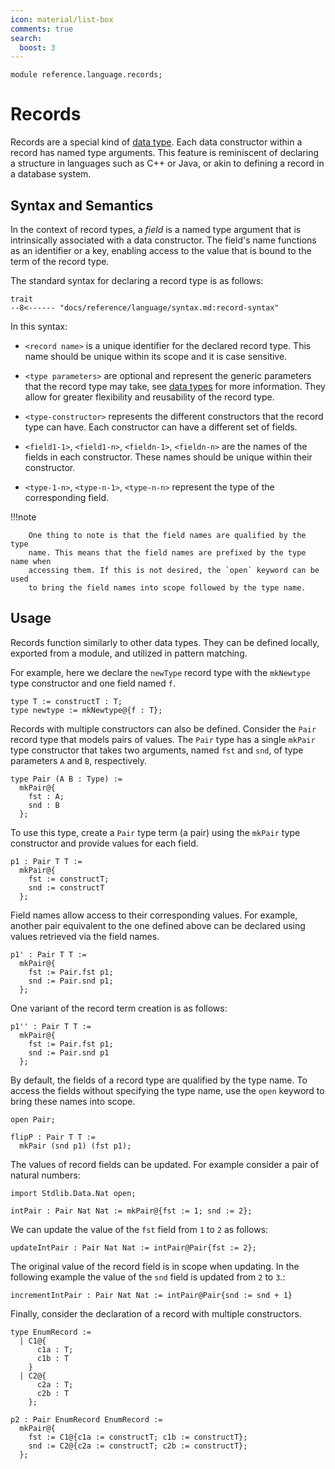 ```yaml
---
icon: material/list-box
comments: true
search:
  boost: 3
---
```


```juvix hide
module reference.language.records;
```

# Records

Records are a special kind of [data type](./datatypes.juvix.md). Each data constructor
within a record has named type arguments. This feature is reminiscent of
declaring a structure in languages such as C++ or Java, or akin to defining a
record in a database system.

## Syntax and Semantics

In the context of record types, a _field_ is a named type argument that is
intrinsically associated with a data constructor. The field's name functions as
an identifier or a key, enabling access to the value that is bound to the term
of the record type.

The standard syntax for declaring a record type is as follows:

```text
trait
--8<------ "docs/reference/language/syntax.md:record-syntax"
```

In this syntax:

- `<record name>` is a unique identifier for the declared record type. This name should be unique within its scope and it is case sensitive.

- `<type parameters>` are optional and represent the generic parameters that the
  record type may take, see [data types](./datatypes.juvix.md) for more information.
  They allow for greater flexibility and reusability of the record type.

- `<type-constructor>` represents the different constructors that the record type can have. Each constructor can have a different set of fields.

- `<field1-1>`, `<field1-n>`, `<fieldn-1>`, `<fieldn-n>` are the names of the fields in each constructor. These names should be unique within their constructor.

- `<type-1-n>`, `<type-n-1>`, `<type-n-n>` represent the type of the corresponding field.

!!!note

        One thing to note is that the field names are qualified by the type
        name. This means that the field names are prefixed by the type name when
        accessing them. If this is not desired, the `open` keyword can be used
        to bring the field names into scope followed by the type name.

## Usage

Records function similarly to other data types. They can be defined locally,
exported from a module, and utilized in pattern matching.

For example, here we declare the `newType` record type with the `mkNewtype` type
constructor and one field named `f`.

```juvix
type T := constructT : T;
type newtype := mkNewtype@{f : T};
```

Records with multiple constructors can also be defined. Consider the `Pair`
record type that models pairs of values. The `Pair` type has a single `mkPair`
type constructor that takes two arguments, named `fst` and `snd`, of type
parameters `A` and `B`, respectively.

```juvix
type Pair (A B : Type) :=
  mkPair@{
    fst : A;
    snd : B
  };
```

To use this type, create a `Pair` type term (a pair) using the `mkPair` type
constructor and provide values for each field.

```juvix
p1 : Pair T T :=
  mkPair@{
    fst := constructT;
    snd := constructT
  };
```

Field names allow access to their corresponding values. For example, another
pair equivalent to the one defined above can be declared using values retrieved
via the field names.

```juvix
p1' : Pair T T :=
  mkPair@{
    fst := Pair.fst p1;
    snd := Pair.snd p1;
  };
```

One variant of the record term creation is as follows:

```juvix
p1'' : Pair T T :=
  mkPair@{
    fst := Pair.fst p1;
    snd := Pair.snd p1
  };
```

By default, the fields of a record type are qualified by the type name. To
access the fields without specifying the type name, use the `open` keyword to
bring these names into scope.

```juvix
open Pair;

flipP : Pair T T :=
  mkPair (snd p1) (fst p1);
```

The values of record fields can be updated. For example consider a pair of
natural numbers:

```juvix hide
import Stdlib.Data.Nat open;
```

```juvix
intPair : Pair Nat Nat := mkPair@{fst := 1; snd := 2};
```

We can update the value of the `fst` field from `1` to `2` as follows:

```juvix
updateIntPair : Pair Nat Nat := intPair@Pair{fst := 2};
```

The original value of the record field is in scope when updating. In the
following example the value of the `snd` field is updated from `2` to `3`.:

```
incrementIntPair : Pair Nat Nat := intPair@Pair{snd := snd + 1}
```

Finally, consider the declaration of a record with multiple constructors.

```juvix
type EnumRecord :=
  | C1@{
      c1a : T;
      c1b : T
    }
  | C2@{
      c2a : T;
      c2b : T
    };

p2 : Pair EnumRecord EnumRecord :=
  mkPair@{
    fst := C1@{c1a := constructT; c1b := constructT};
    snd := C2@{c2a := constructT; c2b := constructT};
  };
```
